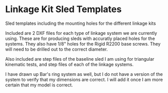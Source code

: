 # Linkage Kit Sled Templates

Sled templates including the mounting holes for the different linkage kits

Included are 2 DXF files for each type of linkage system we are currently using. These are for producing sleds with accuratly placed holes for the systems. They also have 1/8" holes for the Rigid R2200 base screws. They will need to be drilled out to the correct diameter.

Also included are step files of the baseline sled I am using for triangular kinematic tests, and step files of each of the linkage systems.

I have drawn up Bar's ring system as well, but I do not have a version of the system to verify that my dimensions are correct. I will add it once I am more certain that my model is correct.
